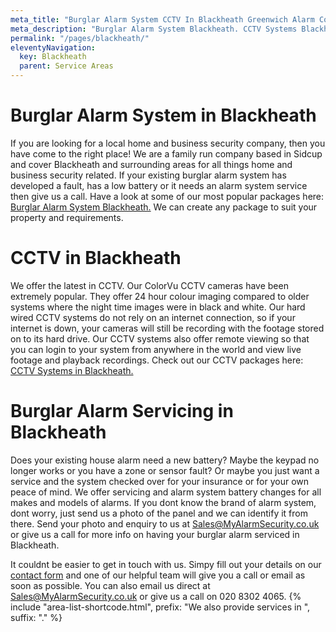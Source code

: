 ```yaml
---
meta_title: "Burglar Alarm System CCTV In Blackheath Greenwich Alarm Company - MyAlarm Security"
meta_description: "Burglar Alarm System Blackheath. CCTV Systems Blackheath. Home Security System, Burglar Alarm Service Battery. Alarm Company Near Me Blackheath 020 8302 4065"
permalink: "/pages/blackheath/"
eleventyNavigation:
  key: Blackheath
  parent: Service Areas
---
```


# Burglar Alarm System in Blackheath 

If you are looking for a local home and business security company, then you have come to the right place! We are a family run company based in Sidcup and cover Blackheath and surrounding areas for all things home and business security related. If your existing burglar alarm system has developed a fault, has a low battery or it needs an alarm system service then give us a call. Have a look at some of our most popular packages here: [Burglar Alarm System Blackheath.](/categories/burglar-alarms/) We can create any package to suit your property and requirements.

# CCTV in Blackheath 

We offer the latest in CCTV. Our ColorVu CCTV cameras have been extremely popular. They offer 24 hour colour imaging compared to older systems where the night time images were in black and white. Our hard wired CCTV systems do not rely on an internet connection, so if your internet is down, your cameras will still be recording with the footage stored on to its hard drive. Our CCTV systems also offer remote viewing so that you can login to your system from anywhere in the world and view live footage and playback recordings. Check out our CCTV packages here: [CCTV Systems in Blackheath.](/categories/cctv/)

# Burglar Alarm Servicing in Blackheath 

Does your existing house alarm need a new battery? Maybe the keypad no longer works or you have a zone or sensor fault? Or maybe you just want a service and the system checked over for your insurance or for your own peace of mind. We offer servicing and alarm system battery changes for all makes and models of alarms. If you dont know the brand of alarm system, dont worry, just send us a photo of the panel and we can identify it from there. Send your photo and enquiry to us at <Sales@MyAlarmSecurity.co.uk> or give us a call for more info on having your burglar alarm serviced in Blackheath.

It couldnt be easier to get in touch with us. Simpy fill out your details on our [contact form](/contact/) and one of our helpful team will give you a call or email as soon as possible. You can also email us direct at Sales@MyAlarmSecurity.co.uk or give us a call on 020 8302 4065.
{% include "area-list-shortcode.html", prefix: "We also provide services in ", suffix: "." %}
